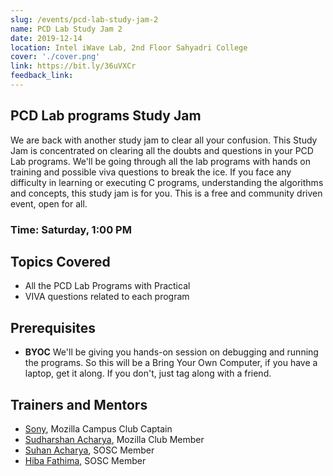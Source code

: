 ```yaml
---
slug: /events/pcd-lab-study-jam-2
name: PCD Lab Study Jam 2
date: 2019-12-14
location: Intel iWave Lab, 2nd Floor Sahyadri College
cover: './cover.png'
link: https://bit.ly/36uVXCr
feedback_link:  
---
```


## PCD Lab programs Study Jam
We are back with another study jam to clear all your confusion.
This Study Jam is concentrated on clearing all the doubts and questions in your PCD Lab programs. We'll be going through all the lab programs with hands on training and possible viva questions to break the ice. If you face any difficulty in learning or executing C programs, understanding the algorithms and concepts, this study jam is for you. This is a free and community driven event, open for all.

### Time: Saturday, 1:00 PM

## Topics Covered
- All the PCD Lab Programs with Practical
- VIVA questions related to each program

## Prerequisites
- __BYOC__ We'll be giving you hands-on session on debugging and running the programs. So this will be a Bring Your Own Computer, if you have a laptop, get it along. If you don't, just tag along with a friend. 

## Trainers and Mentors
- [Sony](https://github.com/Basavarajeshwari-Ambi), Mozilla Campus Club Captain
- [Sudharshan Acharya](https://github.com/sudharshanacharya), Mozilla Club Member
- [Suhan Acharya](https://github.com/suhanacharya), SOSC Member
- [Hiba Fathima](https://github.com/ambx), SOSC Member
